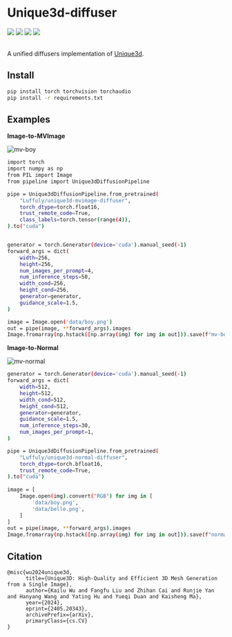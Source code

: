 # Unique3d-diffuser  

<div align="left">
  <a href='LICENSE'><img src='https://img.shields.io/badge/license-MIT-yellow'></a> 
  <a href='https://wukailu.github.io/Unique3D'><img src='https://img.shields.io/badge/Project-Unique3D-green'></a>
  <a href='https://huggingface.co/Luffuly/unique3d-normal-diffuser'><img src='https://img.shields.io/badge/%F0%9F%A4%97%20Hugging%20Face-Normal-blue'></a>
   <a href='https://huggingface.co/Luffuly/unique3d-mvimage-diffuser'><img src='https://img.shields.io/badge/%F0%9F%A4%97%20Hugging%20Face-MVImage-red'></a> 
  <br>
</div>
<br>

A unified diffusers implementation of [Unique3d](https://github.com/AiuniAI/Unique3D).

## Install 
```bash 
pip install torch torchvision torchaudio
pip install -r requirements.txt
```

## Examples 

**Image-to-MVImage** 

![mv-boy](https://github.com/user-attachments/assets/65558519-dbfe-40de-ac13-5d78527541c5)


```bash 
import torch 
import numpy as np 
from PIL import Image 
from pipeline import Unique3dDiffusionPipeline

pipe = Unique3dDiffusionPipeline.from_pretrained( 
    "Luffuly/unique3d-mvimage-diffuser", 
    torch_dtype=torch.float16, 
    trust_remote_code=True,  
    class_labels=torch.tensor(range(4)),
).to("cuda")


generator = torch.Generator(device='cuda').manual_seed(-1) 
forward_args = dict(
    width=256,
    height=256,
    num_images_per_prompt=4, 
    num_inference_steps=50, 
    width_cond=256,
    height_cond=256, 
    generator=generator,
    guidance_scale=1.5,  
) 

image = Image.open('data/boy.png') 
out = pipe(image, **forward_args).images 
Image.fromarray(np.hstack([np.array(img) for img in out])).save(f"mv-boy.png")
```

**Image-to-Normal**

![mv-normal](https://github.com/user-attachments/assets/f0b56d70-d1fb-4f18-a205-f41f85ec72d7)
```bash    
generator = torch.Generator(device='cuda').manual_seed(-1)
forward_args = dict(
    width=512,
    height=512, 
    width_cond=512,
    height_cond=512, 
    generator=generator,
    guidance_scale=1.5,   
    num_inference_steps=30, 
    num_images_per_prompt=1, 
)  

pipe = Unique3dDiffusionPipeline.from_pretrained( 
    "Luffuly/unique3d-normal-diffuser", 
    torch_dtype=torch.bfloat16, 
    trust_remote_code=True,  
).to("cuda")  
 
image = [
    Image.open(img).convert("RGB") for img in [
        'data/boy.png',
        'data/belle.png', 
    ]
]  
out = pipe(image, **forward_args).images   
Image.fromarray(np.hstack([np.array(img) for img in out])).save(f"normals.png")
```

## Citation  
```
@misc{wu2024unique3d,
      title={Unique3D: High-Quality and Efficient 3D Mesh Generation from a Single Image}, 
      author={Kailu Wu and Fangfu Liu and Zhihan Cai and Runjie Yan and Hanyang Wang and Yating Hu and Yueqi Duan and Kaisheng Ma},
      year={2024},
      eprint={2405.20343},
      archivePrefix={arXiv},
      primaryClass={cs.CV}
}
```
